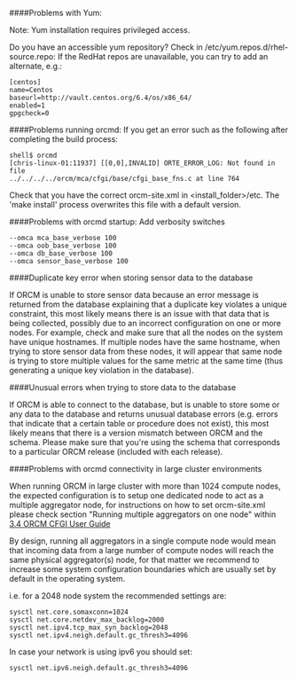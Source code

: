 ####Problems with Yum:

Note: Yum installation requires privileged access.

Do you have an accessible yum repository? Check in /etc/yum.repos.d/rhel-source.repo: If the RedHat repos are unavailable, you can try to add an alternate, e.g.:
```
[centos]
name=Centos
baseurl=http://vault.centos.org/6.4/os/x86_64/
enabled=1
gpgcheck=0
```

####Problems running orcmd: 
If you get an error such as the following after completing the build process:
```
shell$ orcmd
[chris-linux-01:11937] [[0,0],INVALID] ORTE_ERROR_LOG: Not found in file
../../../../orcm/mca/cfgi/base/cfgi_base_fns.c at line 764
```
Check that you have the correct orcm-site.xml in &lt;install_folder&gt;/etc. The 'make install' process overwrites this file with a default version.

####Problems with orcmd startup:
Add verbosity switches
```
--omca mca_base_verbose 100
--omca oob_base_verbose 100
--omca db_base_verbose 100
--omca sensor_base_verbose 100
```

####Duplicate key error when storing sensor data to the database

If ORCM is unable to store sensor data because an error message is returned from the database explaining that a duplicate key violates a unique constraint, this most likely means there is an issue with that data that is being collected, possibly due to an incorrect configuration on one or more nodes.  For example, check and make sure that all the nodes on the system have unique hostnames.  If multiple nodes have the same hostname, when trying to store sensor data from these nodes, it will appear that same node is trying to store multiple values for the same metric at the same time (thus generating a unique key violation in the database).

####Unusual errors when trying to store data to the database

If ORCM is able to connect to the database, but is unable to store some or any data to the database and returns unusual database errors (e.g. errors that indicate that a certain table or procedure does not exist), this most likely means that there is a version mismatch between ORCM and the schema.  Please make sure that you're using the schema that corresponds to a particular ORCM release (included with each release).

####Problems with orcmd connectivity in large cluster environments

When running ORCM in large cluster with more than 1024 compute nodes, the expected configuration is to setup one dedicated node to act as a multiple aggregator node, for instructions on how to set orcm-site.xml please check section "Running multiple aggregators on one node" within [3.4 ORCM CFGI User Guide](3.4-ORCM-CFGI-User-Guide)

By design, running all aggregators in a single compute node would mean that incoming data from a large number of compute nodes will reach the same physical aggregator(s) node, for that matter we recommend to increase some system configuration boundaries which are usually set by default in the operating system.

i.e. for a 2048 node system the recommended settings are:
```
sysctl net.core.somaxconn=1024
sysctl net.core.netdev_max_backlog=2000
sysctl net.ipv4.tcp_max_syn_backlog=2048
sysctl net.ipv4.neigh.default.gc_thresh3=4096
```
In case your network is using ipv6 you should set:
```
sysctl net.ipv6.neigh.default.gc_thresh3=4096
```

